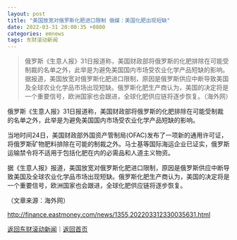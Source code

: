 ```yaml
---
layout: post
title: "美国放宽对俄罗斯化肥进口限制 俄媒：美国化肥出现短缺"
date: 2022-03-31 20:00:35 +0800
categories: emnews
tags: 东财滚动新闻
---
```

> 俄罗斯《生意人报》31日报道称，美国财政部将俄罗斯的化肥排除在可能受制裁的名单之外，此举是为避免美国国内市场受农业化学产品短缺的影响。据报道，美国放宽对俄罗斯化肥进口限制，原因是俄罗斯供应中断导致美国及全球农业化学品市场出现短缺。俄罗斯化肥生产商认为，美国的决定将是一个重要信号，欧洲国家也会跟进，全球化肥供应链将逐步恢复。（海外网）

<p>俄罗斯《生意人报》31日报道称，美国财政部将俄罗斯的化肥排除在可能受制裁的名单之外，此举是为避免美国国内市场受农业化学产品短缺的影响。</p><p>当地时间24日，美国财政部外国资产管制局(OFAC)发布了一项新的通用许可证，将俄罗斯矿物肥料排除在可能的制裁之外。马士基等国际海运企业已证实，俄罗斯运输禁令将不适用于包括化肥在内的必需品和人道主义物资。</p><p>据《生意人报》报道，美国放宽对俄罗斯化肥进口限制，原因是俄罗斯供应中断导致美国及全球农业化学品市场出现短缺。俄罗斯化肥生产商认为，美国的决定将是一个重要信号，欧洲国家也会跟进，全球化肥供应链将逐步恢复。</p><p class="em_media">（文章来源：海外网）</p>

<http://finance.eastmoney.com/news/1355,202203312330035631.html>

[返回东财滚动新闻](//finews.withounder.com/emnews/)｜[返回首页](//finews.withounder.com/)